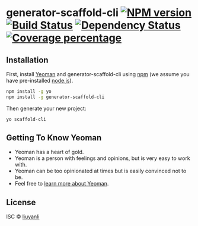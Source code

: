 # generator-scaffold-cli [![NPM version][npm-image]][npm-url] [![Build Status][travis-image]][travis-url] [![Dependency Status][daviddm-image]][daviddm-url] [![Coverage percentage][coveralls-image]][coveralls-url]
> 

## Installation

First, install [Yeoman](http://yeoman.io) and generator-scaffold-cli using [npm](https://www.npmjs.com/) (we assume you have pre-installed [node.js](https://nodejs.org/)).

```bash
npm install -g yo
npm install -g generator-scaffold-cli
```

Then generate your new project:

```bash
yo scaffold-cli
```

## Getting To Know Yeoman

 * Yeoman has a heart of gold.
 * Yeoman is a person with feelings and opinions, but is very easy to work with.
 * Yeoman can be too opinionated at times but is easily convinced not to be.
 * Feel free to [learn more about Yeoman](http://yeoman.io/).

## License

ISC © [liuyanli]()


[npm-image]: https://badge.fury.io/js/generator-scaffold-cli.svg
[npm-url]: https://npmjs.org/package/generator-scaffold-cli
[travis-image]: https://travis-ci.org/lylhub/generator-scaffold-cli.svg?branch=master
[travis-url]: https://travis-ci.org/lylhub/generator-scaffold-cli
[daviddm-image]: https://david-dm.org/lylhub/generator-scaffold-cli.svg?theme=shields.io
[daviddm-url]: https://david-dm.org/lylhub/generator-scaffold-cli
[coveralls-image]: https://coveralls.io/repos/lylhub/generator-scaffold-cli/badge.svg
[coveralls-url]: https://coveralls.io/r/lylhub/generator-scaffold-cli
